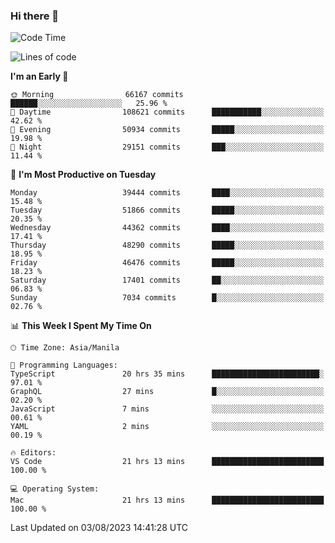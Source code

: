 ### Hi there 👋

<!--START_SECTION:waka-->
![Code Time](http://img.shields.io/badge/Code%20Time-4%2C202%20hrs%2059%20mins-blue)

![Lines of code](https://img.shields.io/badge/From%20Hello%20World%20I%27ve%20Written-102.6%20million%20lines%20of%20code-blue)

**I'm an Early 🐤** 

```text
🌞 Morning                66167 commits       ██████░░░░░░░░░░░░░░░░░░░   25.96 % 
🌆 Daytime                108621 commits      ███████████░░░░░░░░░░░░░░   42.62 % 
🌃 Evening                50934 commits       █████░░░░░░░░░░░░░░░░░░░░   19.98 % 
🌙 Night                  29151 commits       ███░░░░░░░░░░░░░░░░░░░░░░   11.44 % 
```
📅 **I'm Most Productive on Tuesday** 

```text
Monday                   39444 commits       ████░░░░░░░░░░░░░░░░░░░░░   15.48 % 
Tuesday                  51866 commits       █████░░░░░░░░░░░░░░░░░░░░   20.35 % 
Wednesday                44362 commits       ████░░░░░░░░░░░░░░░░░░░░░   17.41 % 
Thursday                 48290 commits       █████░░░░░░░░░░░░░░░░░░░░   18.95 % 
Friday                   46476 commits       █████░░░░░░░░░░░░░░░░░░░░   18.23 % 
Saturday                 17401 commits       ██░░░░░░░░░░░░░░░░░░░░░░░   06.83 % 
Sunday                   7034 commits        █░░░░░░░░░░░░░░░░░░░░░░░░   02.76 % 
```


📊 **This Week I Spent My Time On** 

```text
🕑︎ Time Zone: Asia/Manila

💬 Programming Languages: 
TypeScript               20 hrs 35 mins      ████████████████████████░   97.01 % 
GraphQL                  27 mins             █░░░░░░░░░░░░░░░░░░░░░░░░   02.20 % 
JavaScript               7 mins              ░░░░░░░░░░░░░░░░░░░░░░░░░   00.61 % 
YAML                     2 mins              ░░░░░░░░░░░░░░░░░░░░░░░░░   00.19 % 

🔥 Editors: 
VS Code                  21 hrs 13 mins      █████████████████████████   100.00 % 

💻 Operating System: 
Mac                      21 hrs 13 mins      █████████████████████████   100.00 % 
```


 Last Updated on 03/08/2023 14:41:28 UTC
<!--END_SECTION:waka-->


<!--
**rad182/rad182** is a ✨ _special_ ✨ repository because its `README.md` (this file) appears on your GitHub profile.

Here are some ideas to get you started:

- 🔭 I’m currently working on ...
- 🌱 I’m currently learning ...
- 👯 I’m looking to collaborate on ...
- 🤔 I’m looking for help with ...
- 💬 Ask me about ...
- 📫 How to reach me: ...
- 😄 Pronouns: ...
- ⚡ Fun fact: ...
-->
